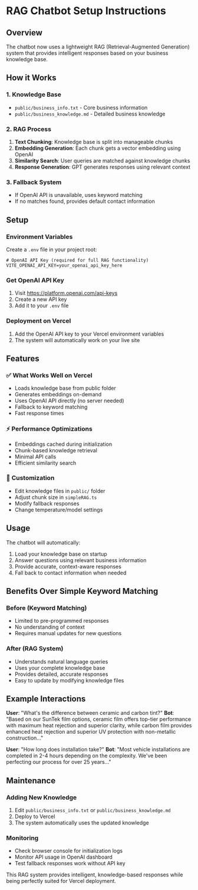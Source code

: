 # RAG Chatbot Setup Instructions

## Overview
The chatbot now uses a lightweight RAG (Retrieval-Augmented Generation) system that provides intelligent responses based on your business knowledge base.

## How it Works

### 1. **Knowledge Base**
- `public/business_info.txt` - Core business information
- `public/business_knowledge.md` - Detailed business knowledge

### 2. **RAG Process**
1. **Text Chunking**: Knowledge base is split into manageable chunks
2. **Embedding Generation**: Each chunk gets a vector embedding using OpenAI
3. **Similarity Search**: User queries are matched against knowledge chunks
4. **Response Generation**: GPT generates responses using relevant context

### 3. **Fallback System**
- If OpenAI API is unavailable, uses keyword matching
- If no matches found, provides default contact information

## Setup

### Environment Variables
Create a `.env` file in your project root:

```env
# OpenAI API Key (required for full RAG functionality)
VITE_OPENAI_API_KEY=your_openai_api_key_here
```

### Get OpenAI API Key
1. Visit https://platform.openai.com/api-keys
2. Create a new API key
3. Add it to your `.env` file

### Deployment on Vercel
1. Add the OpenAI API key to your Vercel environment variables
2. The system will automatically work on your live site

## Features

### ✅ **What Works Well on Vercel**
- Loads knowledge base from public folder
- Generates embeddings on-demand
- Uses OpenAI API directly (no server needed)
- Fallback to keyword matching
- Fast response times

### ⚡ **Performance Optimizations**
- Embeddings cached during initialization
- Chunk-based knowledge retrieval
- Minimal API calls
- Efficient similarity search

### 🔧 **Customization**
- Edit knowledge files in `public/` folder
- Adjust chunk size in `simpleRAG.ts`
- Modify fallback responses
- Change temperature/model settings

## Usage

The chatbot will automatically:
1. Load your knowledge base on startup
2. Answer questions using relevant business information
3. Provide accurate, context-aware responses
4. Fall back to contact information when needed

## Benefits Over Simple Keyword Matching

### Before (Keyword Matching)
- Limited to pre-programmed responses
- No understanding of context
- Requires manual updates for new questions

### After (RAG System)
- Understands natural language queries
- Uses your complete knowledge base
- Provides detailed, accurate responses
- Easy to update by modifying knowledge files

## Example Interactions

**User**: "What's the difference between ceramic and carbon tint?"
**Bot**: "Based on our SunTek film options, ceramic film offers top-tier performance with maximum heat rejection and superior clarity, while carbon film provides enhanced heat rejection and superior UV protection with non-metallic construction..."

**User**: "How long does installation take?"
**Bot**: "Most vehicle installations are completed in 2-4 hours depending on the complexity. We've been perfecting our process for over 25 years..."

## Maintenance

### Adding New Knowledge
1. Edit `public/business_info.txt` or `public/business_knowledge.md`
2. Deploy to Vercel
3. The system automatically uses the updated knowledge

### Monitoring
- Check browser console for initialization logs
- Monitor API usage in OpenAI dashboard
- Test fallback responses work without API key

This RAG system provides intelligent, knowledge-based responses while being perfectly suited for Vercel deployment. 